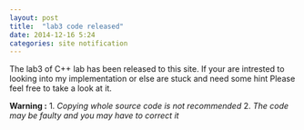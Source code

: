 ```yaml
---
layout: post
title:  "lab3 code released"
date: 2014-12-16 5:24 
categories: site notification
---
```

The lab3 of C++ lab has been released to this site. If your are intrested to looking into my implementation or else are stuck and need some hint Please feel free to take a look at it.

**Warning :** 
	  1. *Copying whole source code is not recommended*
	  2. *The code may be faulty and you may have to correct it*
